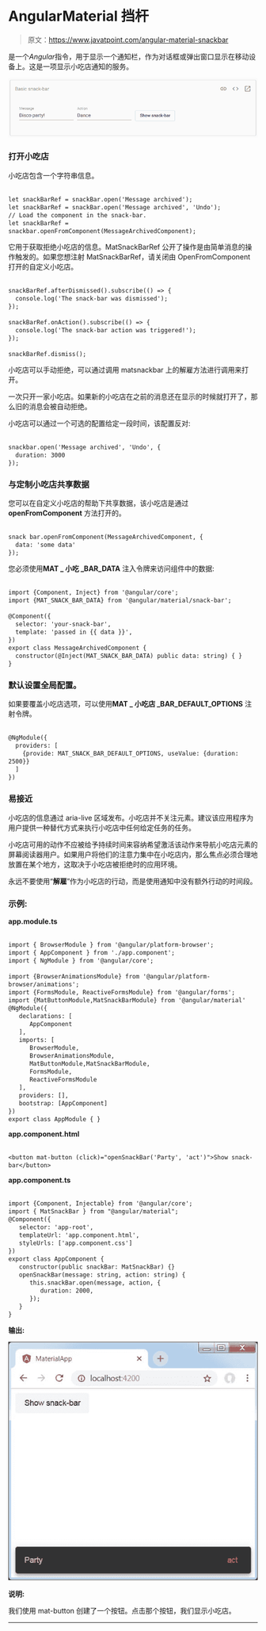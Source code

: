 # AngularMaterial 挡杆

> 原文：<https://www.javatpoint.com/angular-material-snackbar>

<matsnackbar>是一个*Angular*指令，用于显示一个通知栏，作为对话框或弹出窗口显示在移动设备上。这是一项显示小吃店通知的服务。</matsnackbar>

![Angular Material Snackbar](img/1fee743d1c859ed468f84d6667abc1b7.png)

### 打开小吃店

小吃店包含一个字符串信息。

```

let snackBarRef = snackBar.open('Message archived');
let snackBarRef = snackBar.open('Message archived', 'Undo');
// Load the component in the snack-bar.
let snackBarRef = snackbar.openFromComponent(MessageArchivedComponent);

```

它用于获取拒绝小吃店的信息。MatSnackBarRef 公开了操作是由简单消息的操作触发的。如果您想注射 MatSnackBarRef，请关闭由 OpenFromComponent 打开的自定义小吃店。

```

snackBarRef.afterDismissed().subscribe(() => {
  console.log('The snack-bar was dismissed');
});

snackBarRef.onAction().subscribe(() => {
  console.log('The snack-bar action was triggered!');
});

snackBarRef.dismiss();

```

小吃店可以手动拒绝，可以通过调用 matsnackbar 上的解雇方法进行调用来打开。

一次只开一家小吃店。如果新的小吃店在之前的消息还在显示的时候就打开了，那么旧的消息会被自动拒绝。

小吃店可以通过一个可选的配置给定一段时间，该配置反对:

```

snackbar.open('Message archived', 'Undo', {
  duration: 3000
});

```

### 与定制小吃店共享数据

您可以在自定义小吃店的帮助下共享数据，该小吃店是通过 **openFromComponent** 方法打开的。

```

snack bar.openFromComponent(MessageArchivedComponent, {
  data: 'some data'
});

```

您必须使用**MAT _ 小吃 _BAR_DATA** 注入令牌来访问组件中的数据:

```

import {Component, Inject} from '@angular/core';
import {MAT_SNACK_BAR_DATA} from '@angular/material/snack-bar';

@Component({
  selector: 'your-snack-bar',
  template: 'passed in {{ data }}',
})
export class MessageArchivedComponent {
  constructor(@Inject(MAT_SNACK_BAR_DATA) public data: string) { }
}

```

### 默认设置全局配置。

如果要覆盖小吃店选项，可以使用**MAT _ 小吃店 _BAR_DEFAULT_OPTIONS** 注射令牌。

```

@NgModule({
  providers: [
    {provide: MAT_SNACK_BAR_DEFAULT_OPTIONS, useValue: {duration: 2500}}
  ]
})

```

### 易接近

小吃店的信息通过 aria-live 区域发布。小吃店并不关注元素。建议该应用程序为用户提供一种替代方式来执行小吃店中任何给定任务的任务。

小吃店可用的动作不应被给予持续时间来容纳希望激活该动作来导航小吃店元素的屏幕阅读器用户。如果用户将他们的注意力集中在小吃店内，那么焦点必须合理地放置在某个地方，这取决于小吃店被拒绝时的应用环境。

永远不要使用“**解雇**”作为小吃店的行动，而是使用通知中没有额外行动的时间段。

### 示例:

**app.module.ts**

```

import { BrowserModule } from '@angular/platform-browser';
import { AppComponent } from './app.component';
import { NgModule } from '@angular/core';

import {BrowserAnimationsModule} from '@angular/platform-browser/animations';
import {FormsModule, ReactiveFormsModule} from '@angular/forms';
import {MatButtonModule,MatSnackBarModule} from '@angular/material'
@NgModule({
   declarations: [
      AppComponent
   ],
   imports: [
      BrowserModule,
      BrowserAnimationsModule,
      MatButtonModule,MatSnackBarModule,
      FormsModule,
      ReactiveFormsModule
   ],
   providers: [],
   bootstrap: [AppComponent]
})
export class AppModule { }

```

**app.component.html**

```

<button mat-button (click)="openSnackBar('Party', 'act')">Show snack-bar</button>

```

**app.component.ts**

```

import {Component, Injectable} from '@angular/core';
import { MatSnackBar } from "@angular/material";
@Component({
   selector: 'app-root',
   templateUrl: 'app.component.html',
   styleUrls: ['app.component.css']
})
export class AppComponent {
   constructor(public snackBar: MatSnackBar) {}
   openSnackBar(message: string, action: string) {
      this.snackBar.open(message, action, {
         duration: 2000,
      });
   } 
}   

```

**输出:**

![Angular Material Snackbar](img/5c95d7dd38d3ecccbd965a4ac3c2daaa.png)

**说明:**

我们使用 mat-button 创建了一个按钮。点击那个按钮，我们显示小吃店。

* * *